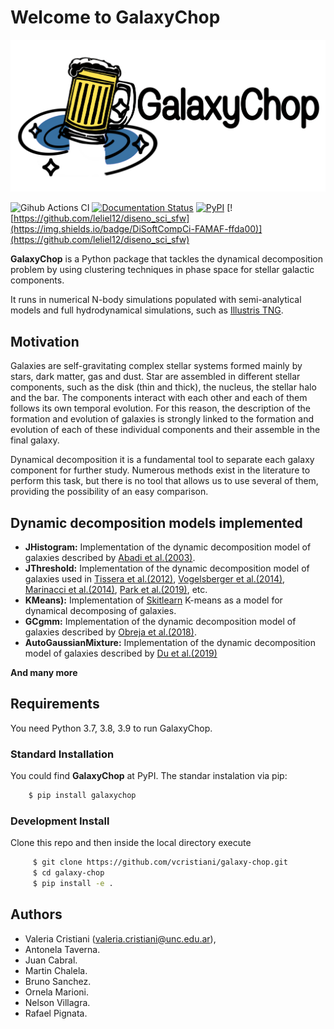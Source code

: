 # Welcome to **GalaxyChop**

![logo](docs/source/_static/galaxychop_logo.png)

<!-- BODY -->

![Gihub Actions CI](https://github.com/vcristiani/galaxy-chop/workflows/Galaxy%20Chop%20Actions%20py3.8/badge.svg)
[![Documentation Status](https://readthedocs.org/projects/galaxy-chop/badge/?version=latest)](https://galaxy-chop.readthedocs.io/en/latest/?badge=latest)
[![PyPI](https://img.shields.io/pypi/v/galaxychop)](https://pypi.org/project/galaxychop/)
[![https://github.com/leliel12/diseno_sci_sfw](https://img.shields.io/badge/DiSoftCompCi-FAMAF-ffda00)](https://github.com/leliel12/diseno_sci_sfw)


**GalaxyChop**  is a Python package that tackles the dynamical decomposition problem by using clustering techniques in phase space for stellar galactic components.

It runs in numerical N-body simulations populated with semi-analytical models and full hydrodynamical simulations, such as [Illustris TNG](https://www.tng-project.org/).

## Motivation

 Galaxies are self-gravitating complex stellar systems formed mainly by stars, dark matter, gas and dust. Star are assembled in different stellar components, such as the disk (thin and thick), the nucleus, the stellar halo and the bar. The components interact with each other and each of them follows its own temporal evolution. For this reason, the description of the formation and evolution  of  galaxies  is  strongly  linked  to  the  formation and evolution of each of these individual components and their assemble in the final galaxy.

 Dynamical decomposition it is a fundamental tool to separate each galaxy component for further study. Numerous methods exist in the literature to perform this task, but there is no tool that allows us to use several of them, providing the possibility of an easy comparison.


## Dynamic decomposition models implemented
- **JHistogram:** Implementation of the dynamic decomposition model of galaxies described by [Abadi et al.(2003)](https://ui.adsabs.harvard.edu/abs/2003ApJ...597...21Aabstract).
- **JThreshold:** Implementation of the dynamic decomposition model of galaxies used in [Tissera et al.(2012)](https://ui.adsabs.harvard.edu/abs/2012MNRAS.420..255T/abstract), [Vogelsberger et al.(2014)](https://ui.adsabs.harvard.edu/abs/2014MNRAS.444.1518V/abstract), [Marinacci et al.(2014)](https://ui.adsabs.harvard.edu/abs/2014MNRAS.437.1750M/abstract), [Park et al.(2019)](https://ui.adsabs.harvard.edu/abs/2019ApJ...883...25P/abstract), etc.
- **KMeans):** Implementation of [Skitlearn](https://scikit-learn.org/stable/about.html#citing-scikit-learn) K-means as a model for dynamical decomposing of galaxies.
- **GCgmm:** Implementation of the dynamic decomposition model of galaxies described by [Obreja et al.(2018)](https://ui.adsabs.harvard.edu/abs/2018MNRAS.477.4915O/abstract).
- **AutoGaussianMixture:** Implementation of the  dynamic decomposition model of galaxies described by [Du et al.(2019)](https://ui.adsabs.harvard.edu/abs/2019ApJ...884..129D/abstract)

**And many more**

## Requirements

You need Python 3.7, 3.8, 3.9 to run GalaxyChop.

### Standard Installation

You could find **GalaxyChop** at PyPI. The standar instalation via pip:

```bash
    $ pip install galaxychop
```

### Development Install

Clone this repo and then inside the local directory execute

```bash
     $ git clone https://github.com/vcristiani/galaxy-chop.git
     $ cd galaxy-chop
     $ pip install -e .
```

## Authors
- Valeria Cristiani ([valeria.cristiani@unc.edu.ar](valeria.cristiani@unc.edu.ar)),
- Antonela Taverna.
- Juan Cabral.
- Martin Chalela.
- Bruno Sanchez.
- Ornela Marioni.
- Nelson Villagra.
- Rafael Pignata.
